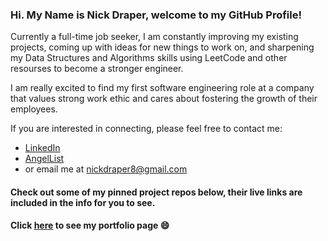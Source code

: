 ### Hi. My Name is Nick Draper, welcome to my GitHub Profile!
Currently a full-time job seeker, I am constantly improving my existing projects, coming up with ideas for new things to work on, and sharpening my Data Structures and Algorithms skills using LeetCode and other resourses to become a stronger engineer.

I am really excited to find my first software engineering role at a company that values strong work ethic and cares about fostering the growth of their employees.

If you are interested in connecting, please feel free to contact me:
- [LinkedIn](https://www.linkedin.com/in/nicholas-draper/)
- [AngelList](https://angel.co/u/nicholas-draper-2)
- or email me at nickdraper8@gmail.com

#### Check out some of my pinned project repos below, their live links are included in the info for you to see.
#### Click [here](https://nickdraper8.github.io/portfolio-page/) to see my portfolio page 😄



<!--
**nickdraper8/nickdraper8** is a ✨ _special_ ✨ repository because its `README.md` (this file) appears on your GitHub profile.

Here are some ideas to get you started:

- 🔭 I’m currently working on ...
- 🌱 I’m currently learning ...
- 👯 I’m looking to collaborate on ...
- 🤔 I’m looking for help with ...
- 💬 Ask me about ...
- 📫 How to reach me: ...
- 😄 Pronouns: ...
- ⚡ Fun fact: ...
-->
